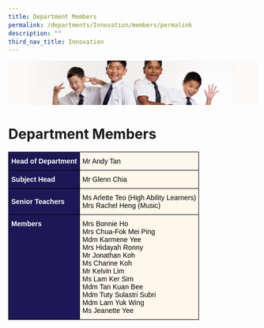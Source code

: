 ```yaml
---
title: Department Members
permalink: /departments/Innovation/members/permalink
description: ""
third_nav_title: Innovation
---
```

![](/images/Sub-banner2.jpg)

Department Members
==================

<style type="text/css">
.tg  {border-collapse:collapse;border-spacing:0;}
.tg td{border-color:black;border-style:solid;border-width:1px;font-family:Arial, sans-serif;font-size:14px;
  overflow:hidden;padding:10px 5px;word-break:normal;}
.tg th{border-color:black;border-style:solid;border-width:1px;font-family:Arial, sans-serif;font-size:14px;
  font-weight:normal;overflow:hidden;padding:10px 5px;word-break:normal;}
.tg .tg-hkt7{background-color:#1D1756;color:#FFF;font-weight:bold;text-align:left;vertical-align:middle}
.tg .tg-tn17{background-color:#FEF8EC;text-align:left;vertical-align:middle}
.tg .tg-inqa{background-color:#FEF8EC;color:#232323;text-align:left;vertical-align:top}
.tg .tg-fexn{background-color:#FEF8EC;text-align:left;vertical-align:top}
.tg .tg-4mqj{background-color:#1D1756;color:#FFF;font-weight:bold;text-align:left;vertical-align:top}
</style>
<table class="tg">
<thead>
  <tr>
    <th class="tg-hkt7"><span style="color:#FFF;background-color:#1D1756">Head of Department</span></th>
    <th class="tg-inqa"><span style="color:#000;background-color:transparent">Mr Andy Tan</span></th>
  </tr>
</thead>
<tbody>
  <tr>
    <td class="tg-hkt7"><span style="color:#FFF;background-color:#1D1756">Subject Head</span></td>
    <td class="tg-inqa"><span style="color:#000;background-color:transparent">Mr Glenn Chia</span></td>
  </tr>
  <tr>
    <td class="tg-hkt7"><span style="color:#FFF;background-color:#1D1756">Senior Teachers</span></td>
    <td class="tg-fexn"><span style="color:#000;background-color:transparent">Ms Arlette Teo (High Ability Learners)</span><br><span style="color:#000;background-color:transparent">Mrs Rachel Heng (Music)</span></td>
  </tr>
  <tr>
    <td class="tg-4mqj"><span style="color:#FFF;background-color:#1D1756">Members </span></td>
    <td class="tg-tn17"><span style="color:#000;background-color:transparent">Mrs Bonnie Ho</span><br><span style="color:#000;background-color:transparent">Mrs Chua-Fok Mei Ping</span><br><span style="color:#000;background-color:transparent">Mdm Karmene Yee</span><br><span style="color:#000;background-color:transparent">Mrs Hidayah Ronny</span><br><span style="color:#000;background-color:transparent">Mr Jonathan Koh</span><br><span style="color:#000;background-color:transparent">Ms Charine Koh</span><br><span style="color:#000;background-color:transparent">Mr Kelvin Lim</span><br><span style="color:#000;background-color:transparent">Ms Lam Ker Sim</span><br><span style="color:#000;background-color:transparent">Mdm Tan Kuan Bee</span><br><span style="color:#000;background-color:transparent">Mdm Tuty Sulastri Subri</span><br><span style="color:#000;background-color:transparent">Mdm Lam Yuk Wing</span><br><span style="color:#000;background-color:transparent">Ms Jeanette Yee</span></td>
  </tr>
</tbody>
</table>